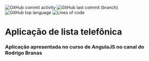 ![GitHub commit activity](https://img.shields.io/github/commit-activity/m/tiagoc-aguiar/lista-telefonica-angularjs)
![GitHub last commit (branch)](https://img.shields.io/github/last-commit/tiagoc-aguiar/lista-telefonica-angularjs/develop)
![GitHub top language](https://img.shields.io/github/languages/top/tiagoc-aguiar/lista-telefonica-angularjs)
![Lines of code](https://img.shields.io/tokei/lines/github/tiagoc-aguiar/lista-telefonica-angularjs)

# Aplicação de lista telefônica

### Aplicação apresentada no curso de AngulaJS no canal do Rodrigo Branas